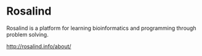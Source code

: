 # Rosalind
Rosalind is a platform for learning bioinformatics and programming through problem solving.

http://rosalind.info/about/
